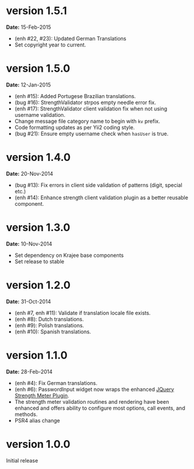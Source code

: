version 1.5.1
=============
**Date:** 15-Feb-2015

- (enh #22, #23): Updated German Translations
- Set copyright year to current.

version 1.5.0
=============
**Date:** 12-Jan-2015

- (enh #15): Added Portugese Brazilian translations.
- (bug #16): StrengthValidator strpos empty needle error fix.
- (enh #17): StrengthValidator client validation fix when not using username validation.
- Change message file category name to begin with `kv` prefix.
- Code formatting updates as per Yii2 coding style.
- (bug #21): Ensure empty username check when `hasUser` is true.

version 1.4.0
=============
**Date:** 20-Nov-2014

- (bug #13): Fix errors in client side validation of patterns (digit, special etc.)
- (enh #14): Enhance strength client validation plugin as a better reusable component.

version 1.3.0
=============
**Date:** 10-Nov-2014

- Set dependency on Krajee base components
- Set release to stable


version 1.2.0
=============
**Date:** 31-Oct-2014

- (enh #7, enh #11): Validate if translation locale file exists.
- (enh #8): Dutch translations.
- (enh #9): Polish translations.
- (enh #10): Spanish translations.

version 1.1.0
=============
**Date:** 28-Feb-2014

- (enh #4): Fix German translations.
- (enh #6): PasswordInput widget now wraps the enhanced [JQuery Strength Meter Plugin](http://github.com/kartik-v/strength-meter). 
- The strength meter validation routines and rendering have been enhanced and offers ability to configure most options, call events, and methods.
- PSR4 alias change

version 1.0.0
=============
Initial release